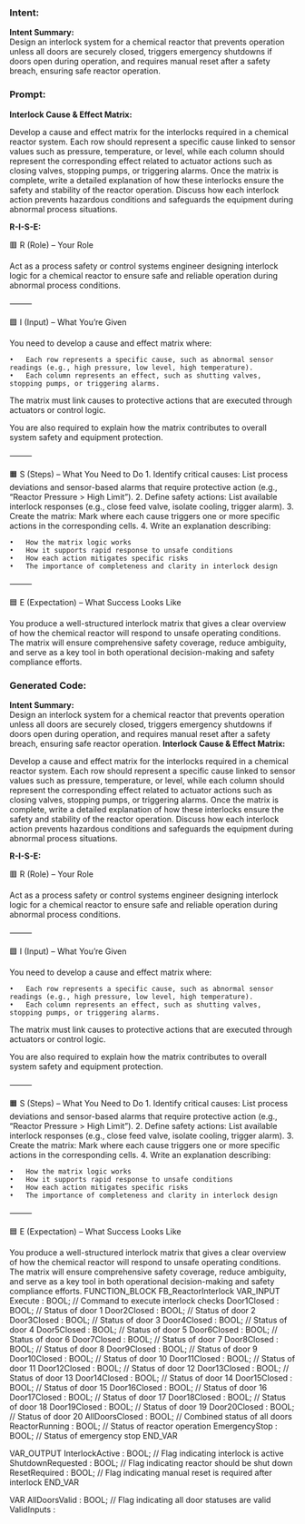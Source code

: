 ### Intent:
**Intent Summary:**  
Design an interlock system for a chemical reactor that prevents operation unless all doors are securely closed, triggers emergency shutdowns if doors open during operation, and requires manual reset after a safety breach, ensuring safe reactor operation.

### Prompt:
**Interlock Cause & Effect Matrix:**

Develop a cause and effect matrix for the interlocks required in a chemical reactor system. Each row should represent a specific cause linked to sensor values such as pressure, temperature, or level, while each column should represent the corresponding effect related to actuator actions such as closing valves, stopping pumps, or triggering alarms. Once the matrix is complete, write a detailed explanation of how these interlocks ensure the safety and stability of the reactor operation. Discuss how each interlock action prevents hazardous conditions and safeguards the equipment during abnormal process situations.

**R-I-S-E:**

🟥 R (Role) – Your Role

Act as a process safety or control systems engineer designing interlock logic for a chemical reactor to ensure safe and reliable operation during abnormal process conditions.

⸻

🟩 I (Input) – What You’re Given

You need to develop a cause and effect matrix where:

	•	Each row represents a specific cause, such as abnormal sensor readings (e.g., high pressure, low level, high temperature).
	•	Each column represents an effect, such as shutting valves, stopping pumps, or triggering alarms.
 
The matrix must link causes to protective actions that are executed through actuators or control logic.

You are also required to explain how the matrix contributes to overall system safety and equipment protection.

⸻

🟧 S (Steps) – What You Need to Do
	1.	Identify critical causes: List process deviations and sensor-based alarms that require protective action (e.g., “Reactor Pressure > High Limit”).
	2.	Define safety actions: List available interlock responses (e.g., close feed valve, isolate cooling, trigger alarm).
	3.	Create the matrix: Mark where each cause triggers one or more specific actions in the corresponding cells.
	4.	Write an explanation describing:
 
	•	How the matrix logic works
	•	How it supports rapid response to unsafe conditions
	•	How each action mitigates specific risks
	•	The importance of completeness and clarity in interlock design

⸻

🟦 E (Expectation) – What Success Looks Like

You produce a well-structured interlock matrix that gives a clear overview of how the chemical reactor will respond to unsafe operating conditions. The matrix will ensure comprehensive safety coverage, reduce ambiguity, and serve as a key tool in both operational decision-making and safety compliance efforts.

### Generated Code:
**Intent Summary:**  
Design an interlock system for a chemical reactor that prevents operation unless all doors are securely closed, triggers emergency shutdowns if doors open during operation, and requires manual reset after a safety breach, ensuring safe reactor operation.
**Interlock Cause & Effect Matrix:**

Develop a cause and effect matrix for the interlocks required in a chemical reactor system. Each row should represent a specific cause linked to sensor values such as pressure, temperature, or level, while each column should represent the corresponding effect related to actuator actions such as closing valves, stopping pumps, or triggering alarms. Once the matrix is complete, write a detailed explanation of how these interlocks ensure the safety and stability of the reactor operation. Discuss how each interlock action prevents hazardous conditions and safeguards the equipment during abnormal process situations.

**R-I-S-E:**

🟥 R (Role) – Your Role

Act as a process safety or control systems engineer designing interlock logic for a chemical reactor to ensure safe and reliable operation during abnormal process conditions.

⸻

🟩 I (Input) – What You’re Given

You need to develop a cause and effect matrix where:

	•	Each row represents a specific cause, such as abnormal sensor readings (e.g., high pressure, low level, high temperature).
	•	Each column represents an effect, such as shutting valves, stopping pumps, or triggering alarms.
 
The matrix must link causes to protective actions that are executed through actuators or control logic.

You are also required to explain how the matrix contributes to overall system safety and equipment protection.

⸻

🟧 S (Steps) – What You Need to Do
	1.	Identify critical causes: List process deviations and sensor-based alarms that require protective action (e.g., “Reactor Pressure > High Limit”).
	2.	Define safety actions: List available interlock responses (e.g., close feed valve, isolate cooling, trigger alarm).
	3.	Create the matrix: Mark where each cause triggers one or more specific actions in the corresponding cells.
	4.	Write an explanation describing:
 
	•	How the matrix logic works
	•	How it supports rapid response to unsafe conditions
	•	How each action mitigates specific risks
	•	The importance of completeness and clarity in interlock design

⸻

🟦 E (Expectation) – What Success Looks Like

You produce a well-structured interlock matrix that gives a clear overview of how the chemical reactor will respond to unsafe operating conditions. The matrix will ensure comprehensive safety coverage, reduce ambiguity, and serve as a key tool in both operational decision-making and safety compliance efforts.
FUNCTION_BLOCK FB_ReactorInterlock
VAR_INPUT
    Execute : BOOL; // Command to execute interlock checks
    Door1Closed : BOOL; // Status of door 1
    Door2Closed : BOOL; // Status of door 2
    Door3Closed : BOOL; // Status of door 3
    Door4Closed : BOOL; // Status of door 4
    Door5Closed : BOOL; // Status of door 5
    Door6Closed : BOOL; // Status of door 6
    Door7Closed : BOOL; // Status of door 7
    Door8Closed : BOOL; // Status of door 8
    Door9Closed : BOOL; // Status of door 9
    Door10Closed : BOOL; // Status of door 10
    Door11Closed : BOOL; // Status of door 11
    Door12Closed : BOOL; // Status of door 12
    Door13Closed : BOOL; // Status of door 13
    Door14Closed : BOOL; // Status of door 14
    Door15Closed : BOOL; // Status of door 15
    Door16Closed : BOOL; // Status of door 16
    Door17Closed : BOOL; // Status of door 17
    Door18Closed : BOOL; // Status of door 18
    Door19Closed : BOOL; // Status of door 19
    Door20Closed : BOOL; // Status of door 20
    AllDoorsClosed : BOOL; // Combined status of all doors
    ReactorRunning : BOOL; // Status of reactor operation
    EmergencyStop : BOOL; // Status of emergency stop
END_VAR

VAR_OUTPUT
    InterlockActive : BOOL; // Flag indicating interlock is active
    ShutdownRequested : BOOL; // Flag indicating reactor should be shut down
    ResetRequired : BOOL; // Flag indicating manual reset is required after interlock
END_VAR

VAR
    AllDoorsValid : BOOL; // Flag indicating all door statuses are valid
    ValidInputs :
